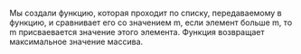 Мы создали функцию, которая проходит по списку, передаваемому в функцию, и сравнивает его со значением m, если элемент больше m, то m присваевается значение этого элемента.
Функция возвращает максимальное значение массива.
